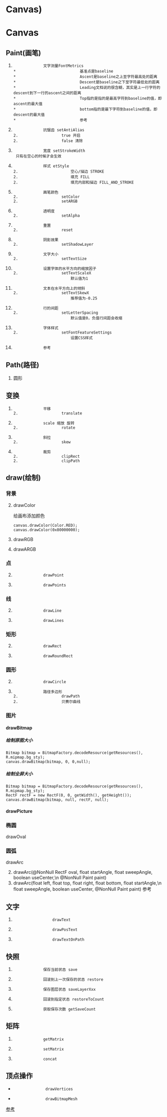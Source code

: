 # Canvas)

#			

#			Canvas

##				Paint(画笔)

1.					文字测量FontMetrics
       * 							基准点是baseline
       * 							Ascent是baseline之上至字符最高处的距离
       * 							Descent是baseline之下至字符最低处的距离
       * 							Leading文档说的很含糊，其实是上一行字符的descent到下一行的ascent之间的距离
       * 							Top指的是指的是最高字符到baseline的值，即ascent的最大值
       * 							bottom指的是最下字符到baseline的值，即descent的最大值
       * 							参考
1.					抗锯齿 setAntiAlias
       2.					true 开启
       2.					false 清除
1.					宽度 setStrokeWidth
       	只有在空心的时候才会生效
1.					样式 etStyle
       2.						空心/描边 STROKE
       2.						填充 FILL
       2.						填充内部和描边 FILL_AND_STROKE
1.					画笔颜色
       2.					setColor
       2.					setARGB
1.					透明度
       2.					setAlpha
1.					重置
       2.					reset
1.					阴影效果
       2.					setShadowLayer
1.					文字大小
       2.					setTextSize
1.					设置字体的水平方向的缩放因子
       2.					setTextScaleX
              					默认值为1
1.					文本在水平方向上的倾斜
       2.					setTextSkewX
              					推荐值为-0.25
1.					行的间距
       2.					setLetterSpacing
              					默认值是0，负值行间距会收缩
1.					字体样式
       2.					setFontFeatureSettings
              					设置CSS样式
1.					参考

##					Path(路径)

1. 圆形

##					变换

1.					平移
       2.					translate
1.					scale 缩放 旋转
       2.					rotate
1.					斜拉
       2.					skew
1.					裁剪
       2.					clipRect
       2.					clipPath

##					 draw(绘制)

### 背景

2. drawColor

   给画布添加颜色

   ```
   canvas.drawColor(Color.RED);
   canvas.drawColor(0x80000000);
   ```

2. drawRGB

2. drawARGB

### 点

2.					drawPoint
2.					drawPoints

### 线

2.					drawLine
2.					drawLines

### 矩形

2.					drawRect
2.					drawRoundRect

### 圆形

2.					drawCircle

3.					路径多边形
       2.					drawPath
       2.					贝赛尔曲线

### 图片

#### drawBitmap

##### 绘制原图大小

```
Bitmap bitmap = BitmapFactory.decodeResource(getResources(), R.mipmap.bg_sty);
canvas.drawBitmap(bitmap, 0, 0,null);
```

##### 绘制全屏大小

```
Bitmap bitmap = BitmapFactory.decodeResource(getResources(), R.mipmap.bg_sty);
RectF rectF = new RectF(0, 0, getWidth(), getHeight());
canvas.drawBitmap(bitmap, null, rectF, null);
```

#### drawPicture

### 椭圆

drawOval

### 圆弧

drawArc

2. drawArc(@NonNull RectF oval, float startAngle, float sweepAngle, boolean useCenter,\n	    @NonNull Paint paint)
2. drawArc(float left, float top, float right, float bottom, float startAngle,\n	    float sweepAngle, boolean useCenter, @NonNull Paint paint)
   参考

## 文字

1. 						drawText
1. 						drawPosText
1. 						drawTextOnPath
         					

##					快照

1. 					保存当前状态 save
1. 					回滚到上一次保存的状态 restore
1. 					保存图层状态 saveLayerXxx
1. 					回滚到指定状态 restoreToCount
1. 					获取保存次数 getSaveCount

##					矩阵

1. 					getMatrix
1. 					setMatrix
1. 					concat
        				

##					顶点操作

* 					drawVertices
* 					drawBitmapMesh

 [参考](https://www.jianshu.com/p/1fddeb8ec9fe)
		
